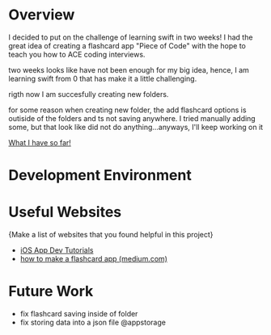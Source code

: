 # Overview

I decided to put on the challenge of learning swift in two weeks!
I had the great idea of creating a flashcard app "Piece of Code" with the hope to teach you how to ACE coding interviews.

two weeks looks like have not been enough for my big idea, hence, I am learning swift from 0 that has make it a little challenging.

rigth now I am succesfully creating new folders.

for some reason when creating new folder, the add flashcard options is outiside of the folders and ts not saving anywhere.
I tried manually adding some, but that look like did not do anything...anyways, I'll keep working on it 

[What I have so far!](http://youtube.link.goes.here)

# Development Environment


# Useful Websites

{Make a list of websites that you found helpful in this project}
* [iOS App Dev Tutorials](https://developer.apple.com/tutorials/app-dev-training)
* [how to make a flashcard app (medium.com)](h[ttp://url.link.goes.here](https://medium.com/@liyicky/how-to-make-a-flashcard-app-with-swift-ui-6e114dc03491))

# Future Work
* fix flashcard saving inside of folder
* fix storing data into a json file @appstorage
